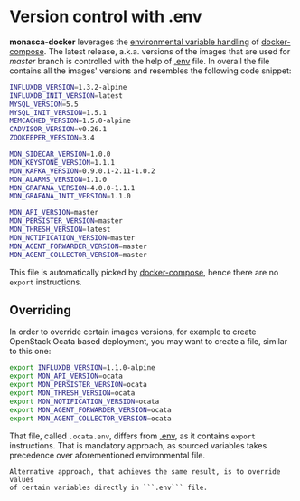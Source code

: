 # Version control with .env

**monasca-docker** leverages the [environmental variable handling][2] of
[docker-compose][1]. The latest release, a.k.a. versions of the images that
are used for *master* branch is controlled with the help of [.env](../.env)
file. In overall the file contains all the images' versions and resembles the
following code snippet:

```sh
INFLUXDB_VERSION=1.3.2-alpine
INFLUXDB_INIT_VERSION=latest
MYSQL_VERSION=5.5
MYSQL_INIT_VERSION=1.5.1
MEMCACHED_VERSION=1.5.0-alpine
CADVISOR_VERSION=v0.26.1
ZOOKEEPER_VERSION=3.4

MON_SIDECAR_VERSION=1.0.0
MON_KEYSTONE_VERSION=1.1.1
MON_KAFKA_VERSION=0.9.0.1-2.11-1.0.2
MON_ALARMS_VERSION=1.1.0
MON_GRAFANA_VERSION=4.0.0-1.1.1
MON_GRAFANA_INIT_VERSION=1.1.0

MON_API_VERSION=master
MON_PERSISTER_VERSION=master
MON_THRESH_VERSION=latest
MON_NOTIFICATION_VERSION=master
MON_AGENT_FORWARDER_VERSION=master
MON_AGENT_COLLECTOR_VERSION=master
```

This file is automatically picked by [docker-compose][1], hence there are no
```export``` instructions.

## Overriding

In order to override certain images versions, for example to create OpenStack
Ocata based deployment, you may want to create a file, similar to this one:

```sh
export INFLUXDB_VERSION=1.1.0-alpine
export MON_API_VERSION=ocata
export MON_PERSISTER_VERSION=ocata
export MON_THRESH_VERSION=ocata
export MON_NOTIFICATION_VERSION=ocata
export MON_AGENT_FORWARDER_VERSION=ocata
export MON_AGENT_COLLECTOR_VERSION=ocata
```

That file, called ```.ocata.env```, differs from [.env](../.env), as it
contains ```export``` instructions. That is mandatory approach, as sourced
variables takes precedence over aforementioned environmental file.

    Alternative approach, that achieves the same result, is to override values
    of certain variables directly in ```.env``` file.

[1]: https://docs.docker.com/compose/
[2]: https://docs.docker.com/compose/environment-variables/
